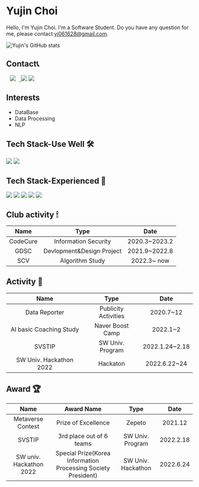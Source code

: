 
# Yujin Choi

Hello, I'm Yujin Choi. I'm a Software Student. Do you have any question for me, please contact yj061628@gmail.com.

![Yujin's GitHub stats](https://github-readme-stats.vercel.app/api?username=yujin37&show_icons=true&theme=solarized-light)

## Contact📞
    
<a href="mailto:yj061628@gmail.com">
<img src="https://img.shields.io/badge/Gmail-d14836?style=flat-square&logo=Gmail&logoColor=white&link=mailto:yj061628@gmail.com" style="height : auto; margin-left : 10px; margin-right : 10px;"/>
</a>
<a href="https://yujinni-coding.tistory.com/"><img src="https://img.shields.io/badge/Tistory-9370DB?style=flat-square&logo=GitHub Sponsors&logoColor=white&link=https://yujinni-coding.tistory.com/"/></a>
<a href="https://clever-germanium-cb9.notion.site/My-Recording-01f98f00cfa84e998816d1616e6cfcea" target="_blank"><img src="https://img.shields.io/badge/Notion-000000?style=flat-square&logo=Notion&logoColor=white"/></a>

## Interests
* DataBase
* Data Processing
* NLP 


##  Tech Stack-Use Well 🛠


<img src="https://img.shields.io/badge/python-3776AB?style=flat-square&logo=python&logoColor=white"> <img src="https://img.shields.io/badge/c-A8B9CC?style=flat-square&logo=c&logoColor=white"/></a>
<br>

##  Tech Stack-Experienced 🔩

<img src="https://img.shields.io/badge/java-007396?style=flat-square&logo=java&logoColor=white"> <img src="https://img.shields.io/badge/flask-000000?style=flat-square&logo=flask&logoColor=white"> <img src="https://img.shields.io/badge/mysql-4479A1?style=flat-square&logo=mysql&logoColor=white"> <img src="https://img.shields.io/badge/html5-E34F26?style=flat-square&logo=html5&logoColor=white"> <img src="https://img.shields.io/badge/css-1572B6?style=flat-square&logo=css3&logoColor=white">
<br>

## Club activity 🕯

|Name|Type|Date|
|:---:|:---:|:---:|
|CodeCure|Information Security|2020.3~2023.2|
|GDSC|Devlopment&Design Project|2021.9~2022.8|
|SCV|Algorithm Study|2022.3~ now|


## Activity 🔎

|Name|Type|Date|
|:---:|:---:|:---:|
|Data Reporter|Publicity Activities|2020.7~12|
|AI basic Coaching Study|Naver Boost Camp|2022.1~2|
|SVSTIP|SW Univ. Program|2022.1.24~2.18|
|SW Univ. Hackathon 2022|Hackaton|2022.6.22~24|


## Award 🏆
    
|Name|Award Name|Type|Date|
|:---:|:---:|:---:|:---:|
|Metaverse Contest|Prize of Excellence|Zepeto|2021.12|
|SVSTIP|3rd place out of 6 teams|SW Univ. Program|2022.2.18|
|SW univ. Hackathon 2022|Special Prize(Korea Information Processing Society President)|SW Univ. Hackathon|2022.6.24|
    


